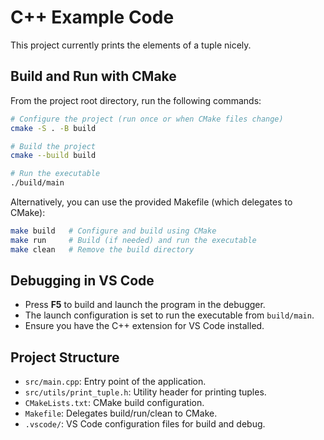 # C++ Example Code
This project currently prints the elements of a tuple nicely.

## Build and Run with CMake

From the project root directory, run the following commands:

```bash
# Configure the project (run once or when CMake files change)
cmake -S . -B build

# Build the project
cmake --build build

# Run the executable
./build/main
```

Alternatively, you can use the provided Makefile (which delegates to CMake):

```bash
make build   # Configure and build using CMake
make run     # Build (if needed) and run the executable
make clean   # Remove the build directory
```

## Debugging in VS Code

- Press **F5** to build and launch the program in the debugger.
- The launch configuration is set to run the executable from `build/main`.
- Ensure you have the C++ extension for VS Code installed.

## Project Structure
- `src/main.cpp`: Entry point of the application.
- `src/utils/print_tuple.h`: Utility header for printing tuples.
- `CMakeLists.txt`: CMake build configuration.
- `Makefile`: Delegates build/run/clean to CMake.
- `.vscode/`: VS Code configuration files for build and debug.
